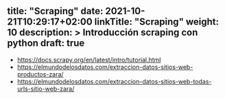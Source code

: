 title: "Scraping"
date: 2021-10-21T10:29:17+02:00
linkTitle: "Scraping"
weight: 10
description: >
  Introducción scraping con python
draft: true
---
* https://docs.scrapy.org/en/latest/intro/tutorial.html
* https://elmundodelosdatos.com/extraccion-datos-sitios-web-productos-zara/
* https://elmundodelosdatos.com/extraccion-datos-sitios-web-todas-urls-sitio-web-zara/